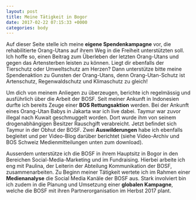 ```yaml
---
layout: post
title: Meine Tätigkeit in Bogor
date: 2017-02-22 07:15:33 +0000
categories: body
---
```



Auf dieser Seite stelle ich meine **eigene Spendenkampagne** vor, die rehabilitierte Orang-Utans auf ihrem Weg in die Freiheit unterstützten soll. Ich hoffe so, einen Beitrag zum Überleben der letzten Orang-Utans und gegen das Artensterben leisten zu können. Liegt dir ebenfalls der Tierschutz oder Umweltschutz am Herzen? Dann unterstütze bitte meine Spendenaktion zu Gunsten der Orang-Utans, denn Orang-Utan-Schutz ist Artenschutz, Regenwaldschutz und Klimaschutz zu gleich!

Um dich von meinem Anliegen zu überzeugen, berichte ich regelmässig und ausführlich über die Arbeit der BOSF. Seit meiner Ankunft in Indonesien durfte ich bereits Zeuge einer **BOS Rettungsaktion** werden. Bei der Ankunft eines Orang-Utan Babys in Jakarta war ich live dabei. Taymur war zuvor illegal nach Kuwait geschmuggelt worden. Dort wurde ihm von seinem drogenabhängigen Besitzer Rauschgift verabreicht. Jetzt befindet sich Taymur in der Obhut der BOSF. Zwei **Auswilderungen** habe ich ebenfalls begleitet und per Video-Blog darüber berichtet (siehe Video-Archiv und BOS Schweiz Medienmitteilungen unten zum download).

Ausserdem unterstütze ich die BOSF in ihrem Hauptsitz in Bogor in den Bereichen Social-Media-Marketing und im Fundraising. Hierbei arbeite ich eng mit Paulina, der Leiterin der Abteilung Kommunikation der BOSF, zusammenarbeiten. Zu Beginn meiner Tätigkeit wertete ich im Rahmen einer **Medienanalyse** die Social Media Kanäle der BOSF aus. Stark involviert bin ich zudem in die Planung und Umsetzung einer **globalen Kampagne**, welche die BOSF mit ihren Partnerorganisation im Herbst 2017 plant.